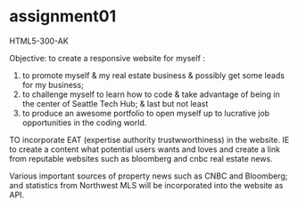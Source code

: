 # assignment01
HTML5-300-AK

Objective: to create a responsive website for myself :
1. to promote myself & my real estate business & possibly get some leads for my business; 
2. to challenge myself to learn how to code & take advantage of being in the center of Seattle Tech Hub; & last but not least
3. to produce an awesome portfolio to open myself up to lucrative job opportunities in the coding world.

TO incorporate EAT (expertise authority trustwworthiness) in the website. IE to create a content what potential users wants and loves and create a link from reputable websites such as bloomberg and cnbc real estate news.

Various important sources of property news such as CNBC and Bloomberg; and statistics from Northwest MLS will be incorporated into the website as API.

